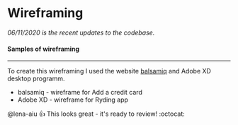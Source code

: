 # Wireframing

*06/11/2020 is the recent updates to the codebase.*

#### Samples of wireframing 
-----
To create this wireframing I used the website [balsamiq](https://balsamiq.cloud/ "Cool website!") and Adobe XD desktop programm.

* balsamiq - wireframe for Add a credit card
* Adobe XD - wireframe for Ryding app

@lena-aiu :+1: This  looks great - it's ready to review! :octocat:
